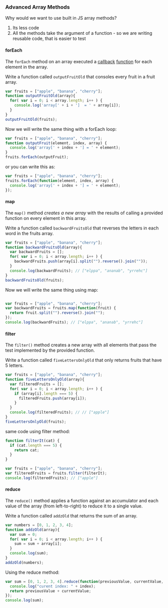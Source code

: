 
### Advanced Array Methods
Why would we want to use built in JS array methods?

1.  Its less code
2.  All the methods take the argument of a function - so we are writing reusable code, that is easier to test

#### forEach

The `forEach` method on an array executed a [callback](http://www.impressivewebs.com/callback-functions-javascript/) [function](http://javascriptissexy.com/understand-javascript-callback-functions-and-use-them/) for each element in the array.


Write a function called `outputFruitOld` that consoles every fruit in a fruit array.
```js
var fruits = ["apple", "banana", "cherry"];
function outputFruitOld(array){
  for( var i = 0; i < array.length; i++ ) {
    console.log('array[' + i + ']  = ' + array[i]);
  }   
}
outputFruitOld(fruits);
```
Now we will write the same thing with a forEach loop:

```js
var fruits = ["apple", "banana", "cherry"];
function outputFruit(element, index, array) {
  console.log('array[' + index + '] = ' + element);
}
fruits.forEach(outputFruit);
```
or you can write this as:
```js
var fruits = ["apple", "banana", "cherry"];
fruits.forEach(function(element, index, array) {
  console.log('array[' + index + '] = ' + element);
});
```

#### map

The `map()` method *creates a new array* with the results of calling a provided function on every element in this array.

Write a function called `backwardFruitsOld` that reverses the letters in each word in the fruits array.

```js
var fruits = ["apple", "banana", "cherry"];
function backwardFruitsOld(array){
  var backwardFruits = [];
  for( var i = 0; i < array.length; i++ ) {
    backwardFruits.push(array[i].split("").reverse().join(""));
  }
  console.log(backwardFruits); // ["elppa", "ananab", "yrrehc"]
}
backwardFruitsOld(fruits);
```

Now we will write the same thing using map:


```js

var fruits = ["apple", "banana", "cherry"];
var backwardFruits = fruits.map(function(fruit) {
  return fruit.split("").reverse().join("");
}); 
console.log(backwardFruits); // ["elppa", "ananab", "yrrehc"]
```


#### filter

The `filter()` method creates a new array with all elements that pass the test implemented by the provided function.

Write a function called `fiveLettersOnlyOld` that only returns fruits that have 5 letters.

```js
var fruits = ["apple", "banana", "cherry"];
function fiveLettersOnlyOld(array){
  var filteredFruits = [];
  for( var i = 0; i < array.length; i++ ) {
    if (array[i].length === 5) {
      filteredFruits.push(array[i]);
    }
  }
  console.log(filteredFruits); // // ["apple"]
}
fiveLettersOnlyOld(fruits);
```

same code using filter method:


```js
function filterIt(cat) {
  if (cat.length === 5) {
    return cat;
  }
}

var fruits = ["apple", "banana", "cherry"];
var filteredFruits = fruits.filter(filterIt);
console.log(filteredFruits); // ["apple"]
```


#### reduce

The `reduce()` method applies a function against an accumulator and each value of the array (from left-to-right) to reduce it to a single value.

Write a function called `addzOld` that returns the sum of an array.
```js
var numbers = [0, 1, 2, 3, 4];
function addzOld(array){
  var sum = 0;
  for( var i = 0; i < array.length; i++ ) {
    sum = sum + array[i];
  }
  console.log(sum);
}
addzOld(numbers);
```

Using the reduce method:

```js
var sum = [0, 1, 2, 3, 4].reduce(function(previousValue, currentValue, index) {
  console.log("curent index: " + index);
  return previousValue + currentValue;
});
console.log(sum);
```